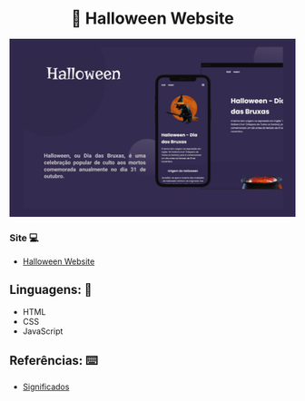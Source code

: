 <h1 align="center">🎃 Halloween Website</h1>

<p align="center">
  <img src="assets/README.png" alt="">
</p>

### Site 💻

- [Halloween Website](https://halloween-website.netlify.app/)

## Linguagens: 🚀
- HTML
- CSS
- JavaScript


## Referências: ⌨️

- [Significados](https://www.significados.com.br/halloween/)
